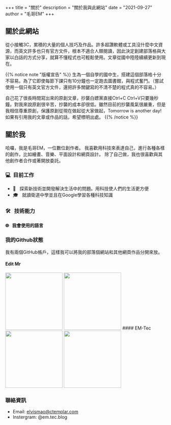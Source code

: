 +++
title = "關於"
description = "關於我與此網站"
date = "2021-09-27"
author = "毛哥EM"
+++
## 關於此網站

從小接觸3C，累積的大量的個人技巧及作品。許多超讚軟體或工具沒什麼中文資源，而英文許多也只有官方文件，根本不適合人類閱讀，因此決定創建部落格與大家以白話的方式分享，就算不懂程式也可輕鬆使用。文章從國中陸陸續續更新到現在。

{{% notice note "版權宣告" %}}
生為一個自學的國中生，搭建這個部落格十分不容易。為了它即使每節下課只有10分鐘也一定跑去圖書館，與程式奮鬥。（嘗試使用一個只有英文官方文件，還把許多關鍵寫的不清不楚的程式真的不容易。）

自己花了很長時間寫出來的原創文章，抄襲白嫖黨直接Ctrl+C Ctrl+V只要幾秒鐘。對我來說原創很辛苦，抄襲的成本卻很低。雖然目前的抄襲風氣很嚴重，但是我相信尊重原創，保護原創從現在做起從大家做起，Tomorrow is another day! 如果有引用我的文章或作品的話，希望標明出處。
{{% /notice %}}

## 關於我

哈囉，我是毛哥EM，一位數位創作者。 我喜歡用科技來表達自己，進行各種各樣的創作，比如繪畫、音樂、平面設計和網頁設計。 除了自己做，我也很喜歡與其他創作者合作或著開放委託。

### 💻 &nbsp;目前工作

- 🤔 &nbsp; 探索新技術並開發解決生活中的問題。用科技使人們的生活更方便
- 🎓 &nbsp; 就讀衛道中學並且在Google學習各種科技知識

### 🛠 &nbsp; 技術能力

#### 🌐 &nbsp; 我會使用的語言

  
### 我的Github狀態

我有兩個GitHub帳戶，這樣我可以將我的部落個網站和其他網頁作品分開來放。

#### Edit Mr

  <img height="180em" src="https://github-readme-stats.vercel.app/api?username=Edit-Mr&show_icons=true&theme=radical" />
  <img height="180em" src="https://github-readme-stats-eight-theta.vercel.app/api/top-langs/?username=Edit-Mr&theme=radical&layout=compact&exclude_lang=java+r" />
#### EM-Tec
  <img height="180em" src="https://github-readme-stats.vercel.app/api?username=EM-Tec&show_icons=true&theme=radical" />
  <img height="180em" src="https://github-readme-stats-eight-theta.vercel.app/api/top-langs/?username=EM-Tec&theme=radical&layout=compact&exclude_lang=java+r" />

### 聯絡資訊

- Email: elvismao@ctemplar.com
- Instergram: @em.tec.blog
